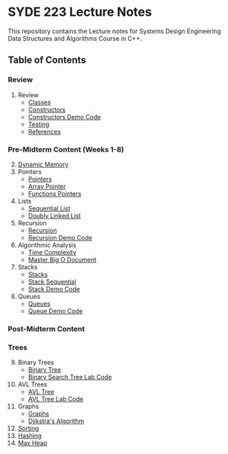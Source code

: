 # SYDE 223 Lecture Notes

This repository contains the Lecture notes for Systems Design Engineering Data Structures and Algorithms Course in C++.

## Table of Contents
### Review
1. Review
    - [Classes](lecture1-classes-objects.md)
    - [Constructors](constructors.md)
    - [Constructors Demo Code](/Classes-Constructors-Pointers)
    - [Testing](testcases.md)
    - [References](reference.md)
### Pre-Midterm Content (Weeks 1-8)
2. [Dynamic Memory](lecture3-dynamic-memory.md)
3. Pointers
    - [Pointers](pointers.md)
    - [Array Pointer](array-pointer.md)
    - [Functions Pointers](functions-pointers.md)
4. Lists
    - [Sequential List](sequential-list.md)
    - [Doubly Linked List](doubly-linked-list.md)
5. Recursion
    - [Recursion](recursion.md)
    - [Recursion Demo Code](/Recursion)
6. Algorithmic Analysis
    - [Time Complexity](timecomplex.md)
    - [Master Big O Document](BigO-Notations.md)
7. Stacks
    - [Stacks](stack.md)
    - [Stack Sequential](/StackSequential)
    - [Stack Demo Code](/Stack)
8. Queues
    - [Queues](queue.md)
    - [Queue Demo Code](/Queue)
### Post-Midterm Content
### Trees
9. Binary Trees
    - [Binary Tree](Trees/binary-tree.md)
    - [Binary Search Tree Lab Code](/Trees/binary-search-tree-demo.md)
10. AVL Trees  
    - [AVL Tree](Trees/AVL-trees.md)
    - [AVL Tree Lab Code](Trees/AVL-tree-demo.md)
11. Graphs
    - [Graphs](graph.md)
    - [Djikstra's Algorithm](djikstra-algorithm.md)
12. [Sorting](Sorting.md)
13. [Hashing](hashing.md)
14. [Max Heap](heap.md)

